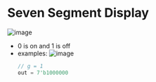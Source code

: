 # Seven Segment Display
![image](https://user-images.githubusercontent.com/38965858/143217062-d6ee5466-3675-4f81-aad0-919d173ba624.png)
* 0 is on and 1 is off
* examples:
  ![image](https://user-images.githubusercontent.com/38965858/143217373-27769434-6cc4-4b90-9f98-3e9228a8dfd3.png) 
  ```verilog
  // g = 1
  out = 7'b1000000
  ```
